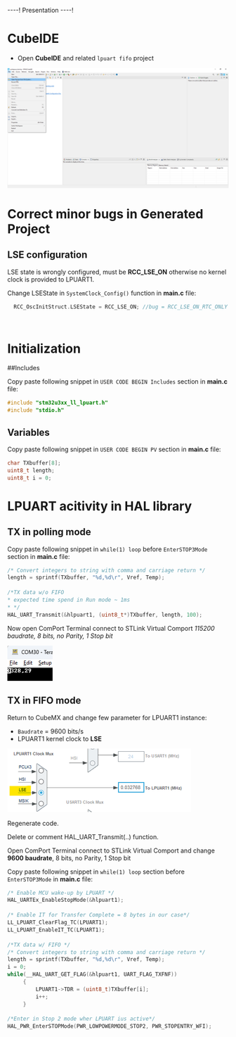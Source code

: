 ----!
Presentation
----!

# CubeIDE
- Open **CubeIDE** and related `lpuart fifo` project

![image](./img/open_project.png)

# Correct minor bugs in Generated Project
## LSE configuration
LSE state is wrongly configured, must be **RCC_LSE_ON** otherwise no kernel clock is provided to LPUART1.

Change LSEState in `SystemClock_Config()` function in **main.c** file:

```c
  RCC_OscInitStruct.LSEState = RCC_LSE_ON; //bug = RCC_LSE_ON_RTC_ONLY
```
<br />

# Initialization

##Includes

Copy paste following snippet in `USER CODE BEGIN Includes` section in **main.c** file:

```c
#include "stm32u3xx_ll_lpuart.h"
#include "stdio.h"
```

## Variables
Copy paste following snippet in `USER CODE BEGIN PV` section in **main.c** file:

```c
char TXbuffer[8];
uint8_t length;
uint8_t i = 0;
```

# LPUART acitivity in HAL library

## TX in polling mode
Copy paste following snippet in `while(1) loop` before `EnterSTOP3Mode` section in **main.c** file:

```c
/* Convert integers to string with comma and carriage return */
length = sprintf(TXbuffer, "%d,%d\r", Vref, Temp);

/*TX data w/o FIFO
* expected time spend in Run mode ~ 1ms
* */
HAL_UART_Transmit(&hlpuart1, (uint8_t*)TXbuffer, length, 100);
```
<p> </p>

Now open ComPort Terminal connect to STLink Virtual Comport *115200 baudrate, 8 bits, no Parity, 1 Stop bit*

<p> </p>

![image](./img/terminal.png)

<p> </p>

## TX in FIFO mode
Return to CubeMX and change few parameter for LPUART1 instance:
- `Baudrate` = 9600​ bits/s
- LPUART1 kernel clock to **LSE**

<p> </p>

![image](./img/lse_clock.png)

<p> </p>
Regenerate code.

Delete or comment HAL_UART_Transmit(..) function.

Open ComPort Terminal connect to STLink Virtual Comport and change **9600 baudrate**, 8 bits, no Parity, 1 Stop bit

Copy paste following snippet in `while(1) loop` section before `EnterSTOP3Mode` in **main.c** file:

```c
/* Enable MCU wake-up by LPUART */
HAL_UARTEx_EnableStopMode(&hlpuart1);
	 
/* Enable IT for Transfer Complete = 8 bytes in our case*/
LL_LPUART_ClearFlag_TC(LPUART1);
LL_LPUART_EnableIT_TC(LPUART1);
	 
/*TX data w/ FIFO */
/* Convert integers to string with comma and carriage return */
length = sprintf(TXbuffer, "%d,%d\r", Vref, Temp);
i = 0;
while(__HAL_UART_GET_FLAG(&hlpuart1, UART_FLAG_TXFNF))
 	 {
 		 LPUART1->TDR = (uint8_t)TXbuffer[i];
 		 i++;
 	 }
	 
/*Enter in Stop 2 mode wher LPUART ius active*/
HAL_PWR_EnterSTOPMode(PWR_LOWPOWERMODE_STOP2, PWR_STOPENTRY_WFI);
```
